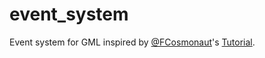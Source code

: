 # event_system

Event system for GML inspired by [@FCosmonaut](https://twitter.com/FCosmonaut)'s [Tutorial](https://www.youtube.com/watch?v=oubho2n3YAw).
